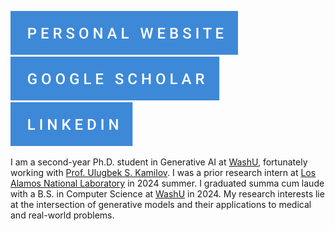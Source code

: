 [![](badge_personal-website.svg)](https://chicagopark.github.io/)
&nbsp;
[![](badge_google-scholar.svg)](https://scholar.google.com/citations?user=bovdw6kAAAAJ&hl=en)
&nbsp;
[![](badge_linkedin.svg)](https://www.linkedin.com/in/young-il-park/)

I am a second-year Ph.D. student in Generative AI at [WashU](https://cigroup.wustl.edu/), fortunately working with [Prof. Ulugbek S. Kamilov](https://ukmlv.github.io/). I was a prior research intern at [Los Alamos National Laboratory](https://www.lanl.gov/) in 2024 summer. I graduated summa cum laude with a B.S. in Computer Science at [WashU](https://cigroup.wustl.edu/) in 2024. My research interests lie at the intersection of generative models and their applications to medical and real-world problems.
